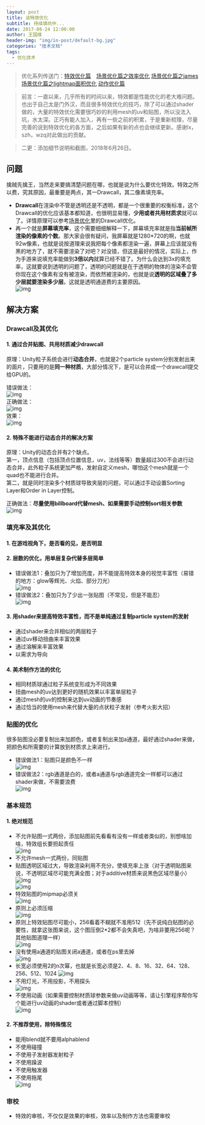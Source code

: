 ```yaml
---
layout: post
title: 谈特效优化
subtitle: 持续填坑中...
date: 2017-08-24 12:00:00
author: 王国维
header-img: "img/in-post/default-bg.jpg"
categories: "技术文档"
tags:
  - 优化技术
---
```



> 优化系列传送门：[特效优化篇](/2017/08/24/talk-particles-optimize/)　[场景优化篇之效率优化](/2018/09/28/talk-scene-optimize) [场景优化篇之james](/2017/07/05/talk-scene-optimize-james/) [场景优化篇之lightmap面积优化](/2017/05/03/talk-bake-in-unity/) [动作优化篇](/2017/06/06/talk-game-animation/)

> 前言：一直以来，几乎所有的时间以来，特效都是性能优化的老大难问题。也出于自己太是门外汉，而且很多特效优化的技巧，除了可以通过shader做的，大量的特效优化需要很巧妙的利用mesh的uv和贴图，所以没法入坑，水太深。正巧有能人加入，再有一些之前的积累，于是重新梳理，尽量完善的说到特效优化的各方面，之后如果有新的点也会继续更新。感谢lx，szh，wzq对此做出的贡献。  

> 二更：添加细节说明和截图，2018年6月26日。

## 问题
擒贼先擒王，当然走来要搞清楚问题在哪，也就是说为什么要优化特效。特效之所以费，究其原因，最重要是两点，其一Drawcall，其二像素填充率。  <!-- more -->
- **Drawcall**在渲染中不管是透明还是不透明，都是一个很重要的权衡标准，这个Drawcall的优化应该基本都知道，也很明显易懂，**少用或者共用材质求**就可以了。详情原理可以参考[场景优化](/2018/09/28/talk-scene-optimize)里的Drawcall优化。   
- 再一个就是**屏幕填充率**，这个需要细细解释一下，屏幕填充率就是指**当前帧所渲染的像素的个数**。那大家会很有疑问，我屏幕就是1280\*720的啊，也就92w像素，也就是说按道理来说我把每个像素都渲染一遍，屏幕上应该就没有黑的地方了，就不需要渲染了对吧？对没错，但这是最好的情况，实际上，作为手游来说填充率能做到**3倍以内**就算已经不错了。为什么会达到3x的填充率，这就要说到透明的问题了，透明的问题就是在于透明的物体的渲染不会管你现在这个像素有没有被渲染，而依然被渲染的，也就是说**透明的区域叠了多少层就要渲染多少层**。这就是透明通道费的主要原因。  
![img](/img/in-post/talk-particle-optimize/overdraw.gif)  


## 解决方案

### Drawcall及其优化
#### 1. 通过合并贴图、共用材质减少drawcall
原理：Unity粒子系统会进行**动态合并**，也就是2个particle system分别发射出来的面片，只要用的是**同一种材质**，大部分情况下，是可以合并成一个drawcall提交给GPU的。  

错误做法：  
![img](/img/in-post/talk-particle-optimize/combine-texture.png)  
正确做法：  
![img](/img/in-post/talk-particle-optimize/combine-texture-right.png)  
效果：  
![img](/img/in-post/talk-particle-optimize/dynamic-batching.png)  
    
#### 2. 特殊不能进行动态合并的解决方案  
原理：Unity的动态合并有2个缺点。  
第一，顶点信息（包括顶点位置信息，uv，法线等等）数量超过300不会进行动态合并，此外粒子系统更加严格，发射自定义mesh，哪怕这个mesh就是一个quad也不能进行合并。  
第二，就是同时渲染多个材质球导致夹层的问题，可以通过手动设置Sorting Layer和Order in Layer控制。  

正确做法：**尽量使用billboard代替mesh、如果需要手动控制sort相关参数**   
    ![img](/img/in-post/talk-particle-optimize/use-billboard-and-sort.png)  


### 填充率及其优化
#### 1. 在游戏视角下，是否看的见，是否明显


#### 2. 层数的优化，用单层复杂代替多层简单  
- 错误做法1：叠加只为了增加亮度，并不能提高特效本身的视觉丰富性（易错的地方：glow等辉光、火焰、部分刀光）  
![img](/img/in-post/talk-particle-optimize/additive-to-brighter.gif)  
- 错误做法2：叠加只为了少出一张贴图（不常见，但是不能忍）  
![img](/img/in-post/talk-particle-optimize/additive-to-newtex.gif)  

#### 3. 用shader来提高特效丰富性，而不是单纯通过复制particle system的发射  
- 通过shader来合并相似的两层粒子
- 通过uv移动扭曲来丰富效果
- 通过溶解来丰富效果
- 以需求为导向

#### 4. 美术制作方法的优化
- 相同材质球通过粒子系统变形成为不同效果
- 扭曲mesh的uv达到更好的随机效果以丰富单层粒子
- 通过mesh的uv的控制来达到uv动画的节奏感
- 通过恰当的使用mesh来代替大量的点状粒子发射（参考火影大招）

### 贴图的优化
很多贴图没必要复制出来加颜色，或者复制出来加a通道，最好通过shader来做，把颜色和所需要的计算放到材质求上来进行。  
- 错误做法1：贴图只是颜色不一样  
![img](/img/in-post/talk-particle-optimize/same-texture-diff-color.gif)  
- 错误做法2：rgb通道是白的，或者a通道与rgb通道完全一样都可以通过shader来做，不需要浪费  
![img](/img/in-post/talk-particle-optimize/same-texture-diff-a-or-rgb.gif)  

### 基本规范
#### 1. 绝对规范
- 不允许贴图一式两份，添加贴图前先看看有没有一样或者类似的，别想啥加啥，特效组长要担起责任  
![img](/img/in-post/talk-particle-optimize/same-texture.png)  
- 不允许mesh一式两份，同贴图  
- 贴图透明区域过大，导致渲染利用不充分，使填充率上涨（对于透明贴图来说，不透明区域尽可能充满全图；对于additive材质来说黑色区域尽量小）  
![img](/img/in-post/talk-particle-optimize/fill-rate-of-tex.gif)  
![img](/img/in-post/talk-particle-optimize/fill-rate-of-tex.png)  
- 特效贴图的mipmap必须关  
![img](/img/in-post/talk-particle-texture-optimization/mipmap.png)  
- 原则上必须压缩  
![img](/img/in-post/talk-particle-texture-optimization/compression.png)
- 原则上特效贴图尽可能小，256看着不糊就不准用512（先不说纯白贴图的必要性，就拿这张图来说，这个图压倒2*2都不会失真吧，为啥非要用256呢？其他贴图道理一样）  
![img](/img/in-post/talk-particle-optimize/smaller-texture.png)
- 没有使用a通道的贴图关闭a通道，或者在ps里去掉  
![img](/img/in-post/talk-particle-texture-optimization/a-channel.png)
- 长宽必须使用2的n次幂，也就是长宽必须是2、4、8、16、32、64、128、256、512、1024
![img](/img/in-post/talk-particle-texture-optimization/npot.png)
- 不用灯光，不用投影，不用探头  
![img](/img/in-post/talk-particle-optimize/no-high-usage-in-renderer.png)
- 不使用动画（如果需要控制材质球参数来做uv动画等等，请让引擎程序帮你写个能进行uv动画的shader或者通过脚本控制）  
![img](/img/in-post/talk-particle-optimize/no-animator.png)

    
#### 2. 不推荐使用，除特殊情况
- 能用blend就不要用alphablend
- 不使用碰撞
- 不使用子发射器发射粒子
- 不使用躁波
- 不使用触发器
- 不使用拖尾  
![img](/img/in-post/talk-particle-optimize/no-high-usage.png)

### 审校
- 特效的审核，不仅仅是效果的审核，效率以及制作方法也需要审校